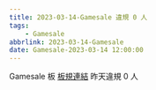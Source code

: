 ```yaml
---
title: 2023-03-14-Gamesale 違規 0 人
tags:
    - Gamesale
abbrlink: 2023-03-14-Gamesale
date: Gamesale-2023-03-14 12:00:00
---
```

Gamesale 板 [板規連結](https://www.ptt.cc/bbs/Gossiping/M.1637425085.A.07D.html)
昨天違規 0 人
